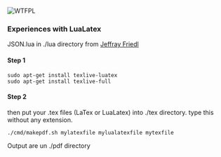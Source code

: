 ![WTFPL](http://www.wtfpl.net/wp-content/uploads/2012/12/wtfpl-badge-4.png)

### Experiences with LuaLatex

JSON.lua in ./lua directory from [Jeffray Friedl](http://regex.info/blog/lua/json)

#### Step 1
```
sudo apt-get install texlive-luatex
sudo apt-get install texlive-full
```

#### Step 2

then put your .tex files (LaTex or LuaLatex) into ./tex directory.
type this without any extension.
```
./cmd/makepdf.sh mylatexfile mylualatexfile mytexfile
```

Output are un ./pdf directory